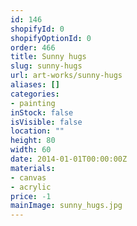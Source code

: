 ```yaml
---
id: 146
shopifyId: 0
shopifyOptionId: 0
order: 466
title: Sunny hugs
slug: sunny-hugs
url: art-works/sunny-hugs
aliases: []
categories:
- painting
inStock: false
isVisible: false
location: ""
height: 80
width: 60
date: 2014-01-01T00:00:00Z
materials:
- canvas
- acrylic
price: -1
mainImage: sunny_hugs.jpg
---
```

